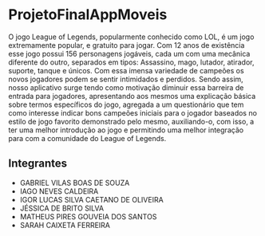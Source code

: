 # ProjetoFinalAppMoveis
 O jogo League of Legends, popularmente conhecido como LOL, é um jogo extremamente popular, e gratuito para jogar. Com 12 anos de existência esse jogo possui 156 personagens jogáveis, cada um com uma mecânica diferente do outro, separados em tipos: Assassino, mago, lutador, atirador, suporte, tanque e únicos. Com essa imensa variedade de campeões os novos jogadores podem se sentir intimidados e perdidos.
Sendo assim, nosso aplicativo surge tendo como motivação diminuir essa barreira de entrada para jogadores, apresentando aos mesmos uma explicação básica sobre termos específicos do jogo, agregada a um questionário que tem como interesse indicar bons campeões iniciais para o jogador baseados no estilo de jogo favorito demonstrado pelo mesmo, auxiliando-o, com isso, a ter uma melhor introdução ao jogo e permitindo uma melhor integração para com a comunidade do League of Legends.

 ## Integrantes
 - GABRIEL VILAS BOAS DE SOUZA
 - IAGO NEVES CALDEIRA
 - IGOR LUCAS SILVA CAETANO DE OLIVEIRA
 - JÉSSICA DE BRITO SILVA
 - MATHEUS PIRES GOUVEIA DOS SANTOS
 - SARAH CAIXETA FERREIRA
